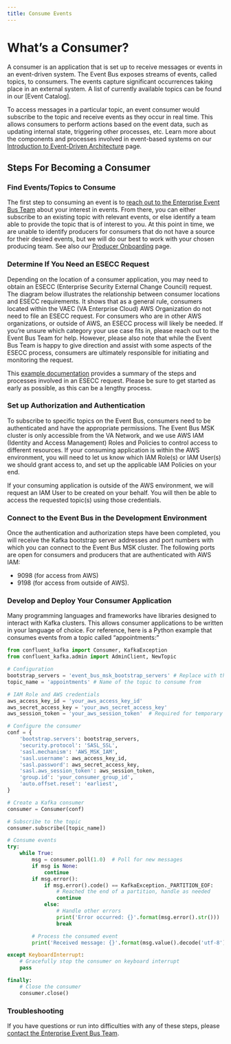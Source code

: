 ```yaml
---
title: Consume Events
---
```

# What’s a Consumer?
A consumer is an application that is set up to receive messages or events in an event-driven system. The Event Bus exposes streams of events, called topics, to consumers. The events capture significant occurrences taking place in an external system. A list of currently available topics can be found in our [Event Catalog]. 

To access messages in a particular topic, an event consumer would subscribe to the topic and receive events as they occur in real time. This allows consumers to perform actions based on the event data, such as updating internal state, triggering other processes, etc. Learn more about the components and processes involved in event-based systems on our [Introduction to Event-Driven Architecture](link) page.

## Steps For Becoming a Consumer
### Find Events/Topics to Consume
The first step to consuming an event is to [reach out to the Enterprise Event Bus Team](get-support.md) about your interest in events. From there, you can either subscribe to an existing topic with relevant events, or else identify a team able to provide the topic that is of interest to you. At this point in time, we are unable to identify producers for consumers that do not have a source for their desired events, but we will do our best to work with your chosen producing team. 
See also our [Producer Onboarding](produce-events.md) page.

### Determine If You Need an ESECC Request
Depending on the location of a consumer application, you may need to obtain an ESECC (Enterprise Security External Change Council) request. The diagram below illustrates the relationship between consumer locations and ESECC requirements. It shows that as a general rule, consumers located within the VAEC (VA Enterprise Cloud) AWS Organization do not need to file an ESECC request. For consumers who are in other AWS organizations, or outside of AWS, an ESECC process will likely be needed. If you’re unsure which category your use case fits in, please reach out to the Event Bus Team for help. However, please also note that while the Event Bus Team is happy to give direction and assist with some aspects of the ESECC process, consumers are ultimately responsible for initiating and monitoring the request.

This [example documentation](https://github.com/department-of-veterans-affairs/checkin-devops/blob/master/docs/esecc-requests.md) provides a summary of the steps and processes involved in an ESECC request. Please be sure to get started as early as possible, as this can be a lengthy process.

### Set up Authorization and Authentication
To subscribe to specific topics on the Event Bus, consumers need to be authenticated and have the appropriate permissions. The Event Bus MSK cluster is only accessible from the VA Network, and we use AWS IAM (Identity and Access Management) Roles and Policies to control access to different resources. If your consuming application is within the AWS environment, you will need to let us know which IAM Role(s) or IAM User(s) we should grant access to, and set up the applicable IAM Policies on your end.

If your consuming application is outside of the AWS environment, we will request an IAM User to be created on your behalf. You will then be able to access the requested topic(s) using those credentials. 

### Connect to the Event Bus in the Development Environment
Once the authentication and authorization steps have been completed, you will receive the Kafka bootstrap server addresses and port numbers with which you can connect to the Event Bus MSK cluster. The following ports are open for consumers and producers that are authenticated with AWS IAM:
- 9098 (for access from AWS)
- 9198 (for access from outside of AWS).

### Develop and Deploy Your Consumer Application
Many programming languages and frameworks have libraries designed to interact with Kafka clusters. This allows consumer applications to be written in your language of choice. For reference, here is a Python example that consumes events from a topic called “appointments:”

```python
from confluent_kafka import Consumer, KafkaException
from confluent_kafka.admin import AdminClient, NewTopic

# Configuration
bootstrap_servers = 'event_bus_msk_bootstrap_servers' # Replace with the MSK cluster's bootstrap servers
topic_name = 'appointments' # Name of the topic to consume from

# IAM Role and AWS credentials
aws_access_key_id = 'your_aws_access_key_id'
aws_secret_access_key = 'your_aws_secret_access_key'
aws_session_token = 'your_aws_session_token'  # Required for temporary credentials

# Configure the consumer
conf = {
    'bootstrap.servers': bootstrap_servers,
    'security.protocol': 'SASL_SSL',
    'sasl.mechanism': 'AWS_MSK_IAM',
    'sasl.username': aws_access_key_id,
    'sasl.password': aws_secret_access_key,
    'sasl.aws_session_token': aws_session_token,
    'group.id': 'your_consumer_group_id',
    'auto.offset.reset': 'earliest',
}

# Create a Kafka consumer
consumer = Consumer(conf)

# Subscribe to the topic
consumer.subscribe([topic_name])

# Consume events
try:
    while True:
        msg = consumer.poll(1.0)  # Poll for new messages
        if msg is None:
            continue
        if msg.error():
            if msg.error().code() == KafkaException._PARTITION_EOF:
                # Reached the end of a partition, handle as needed
                continue
            else:
                # Handle other errors
                print('Error occurred: {}'.format(msg.error().str()))
                break

        # Process the consumed event
        print('Received message: {}'.format(msg.value().decode('utf-8')))

except KeyboardInterrupt:
    # Gracefully stop the consumer on keyboard interrupt
    pass

finally:
    # Close the consumer
    consumer.close()
```

### Troubleshooting
If you have questions or run into difficulties with any of these steps, please [contact the Enterprise Event Bus Team](get-support.md).
